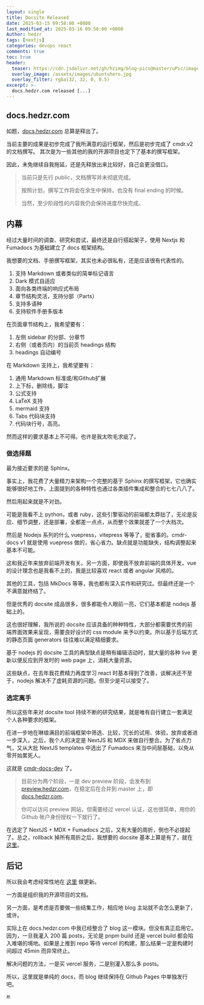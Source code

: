 ```yaml
---
layout: single
title: Docsite Released
date: 2025-03-15 09:58:00 +0800
last_modified_at: 2025-03-16 09:58:00 +0800
Author: hedzr
tags: [nextjs]
categories: devops react
comments: true
toc: true
header:
  teaser: https://cdn.jsdelivr.net/gh/hzimg/blog-pics@master/uPic/image-20211226010348217.png
  overlay_image: /assets/images/ubuntuhero.jpg
  overlay_filter: rgba(32, 32, 0, 0.5)
excerpt: >-
  docs.hedzr.com released [...]
---
```




## docs.hedzr.com

如题，[docs.hedzr.com](https://docs.hedzr.com) 总算是释出了。

当前主要的成果是初步完成了我所满意的运行框架，然后是初步完成了 cmdr.v2 的文档撰写。
其次是为一些其他的我的开源项目也定下了基本的撰写框架。

因此，未免继续自我拖延，还是先释放出来比较好，自己会更没借口。

> 当前只是先行 public，文档撰写并未彻底完成。
>
> 按照计划，撰写工作将会在余生中保持，也没有 final ending 的时候。
>
> 当然，至少阶段性的内容我仍会保持进度尽快完成。

## 内幕

经过大量时间的调查、研究和尝试，最终还是自行搭起架子，使用 Nextjs 和 Fumadocs 为基础建立了 docs 框架结构。

我想要的文档、手册撰写框架，其实也未必很私有，还是应该很有代表性的。

1. 支持 Markdown 或者类似的简单标记语言
2. Dark 模式自适应
3. 面向各类终端的响应式布局
4. 章节结构灵活，支持分部（Parts）
5. 支持多语种
6. 支持软件手册多版本

在页面章节结构上，我希望要有：

1. 左侧 sidebar 的分部、分章节
2. 右侧（或者页内）的当前页 headings 结构
3. headings 自动编号

在 Markdown 支持上，我希望要有：

1. 通用 Markdown 标准或/和Github扩展
2. 上下标，删除线，脚注
3. 公式支持
4. LaTeX 支持
5. mermaid 支持
6. Tabs 代码块支持
7. 代码块行号，高亮。

然而这样的要求基本上不可得。也许是我太吹毛求疵了。

### 做选择题

最为接近要求的是 Sphinx。

事实上，我花费了大量精力来架构一个完整的基于 Sphinx 的撰写框架，它也确实能够很好地工作，上面提到的各种特性也通过各类插件集成和整合的七七八八了。

然后用起来就是不对劲。

可能是我看不上 python，或者 ruby，这些引擎驱动的前端都太莽拙了，无论是反应、细节调整，还是部署，全都差一点点，从而整个效果就差了一个大档次。

然后是 Nodejs 系列的什么 vuepress，vitepress 等等了，挺省事的。cmdr-docs v1 就是使用 vuepress 做的，省心省力。缺点就是功能缺失，结构调整起来基本不可能。

这和我近年来放弃前端开发有关。另一方面，即使我不放弃前端的具体开发，vue 的设计理念也是我看不上的，我是比较喜欢 react 或者 angular 风格的。

其他的工具，包括 MkDocs 等等，我也都有深入实作和研究过。但最终还是一个不满意就终结了。

但是优秀的 docsite 成品很多，很多都能令人眼前一亮，它们基本都是 nodejs 基础上的。

这也很好理解，我所说的 docsite 应该具备的种种特性，大部分都需要优秀的前端界面效果来呈现，需要良好设计的 css module 来予以约束。所以基于后端方式的静态页面 generators 往往难以满足精细要求。

基于 nodejs 的 docsite 工具的典型缺点是稍有编辑活动时，就大量的各种 live 更新以便反应到开发时的 web page 上，消耗大量资源。

这些缺点，在去年我花费精力再度学习 react 时基本得到了改善，谈解决还不至于，nodejs 解决不了虚耗资源的问题。但至少是可以接受了。

### 选定离手

所以这些年来对 docsite tool 持续不断的研究结果，就是唯有自行建立一套满足个人各种要求的框架。

在进一步地在琳琅满目的前端框架中筛选、比较，冗长的试用、体验，放弃或者进一步深入，之后，我个人的决定是 NextJS 和 MDX 来做自行整合。为了省点力气，又从大批 NextJS templates 中选出了 Fumadocs 来当中间层基础，以免从零开始累死人。

这就是 [cmdr-docs-dev](https://github.com/hedzr/cmdr-docs-dev) 了。

> 目前分为两个阶段，一是 dev preview 阶段，会发布到 [preview.hedzr.com](https://preview.hedzr.com)，在稳定后在合并到 master 上，即 [docs.hedzr.com](https://docs.hedzr.com)。
>
> 你可以访问 preview 网站，但需要经过 vercel 认证，这也很简单，用你的 Github 帐户身份授权一下就行了。

在选定了 NextJS + MDX + Fumadocs 之后，又有大量的周折，倒也不必提起了。总之，rollback 掉所有周折之后，我想要的 docsite 基本上算是有了，就在 [这里](https://docs.hedzr.com)。

## 后记

所以我会考虑经常性地在 [这里](https://docs.hedzr.com) 做更新。

一方面是组织我的开源项目的文档。

另一方面，是考虑是否要做一些结集工作，相应地 blog 主站就不会怎么更新了，或许。

实际上在 docs.hedzr.com 中我已经整合了 blog 这一模块。但没有真正启用它。因为，一旦我灌入 200 篇 posts，无论是 pnpm build 还是 vercel build 都会陷入难堪的境地。如果是上推到 repo 等待 vercel 的构建，那么结果一定是构建时间超过 45min 而异常终止。

解决问题的方法，一是买 vercel 服务，二是别灌入那么多 posts。

所以，这里就是单纯的 docs，而 blog 继续保持在 Github Pages 中单独发行吧。

🔚
